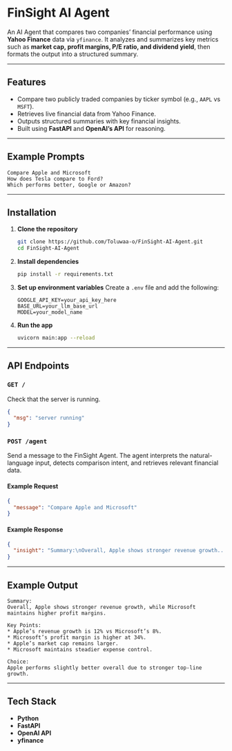 # FinSight AI Agent

An AI Agent that compares two companies’ financial performance using **Yahoo Finance** data via `yfinance`.
It analyzes and summarizes key metrics such as **market cap, profit margins, P/E ratio, and dividend yield**, then formats the output into a structured summary.

---

## Features

* Compare two publicly traded companies by ticker symbol (e.g., `AAPL` vs `MSFT`).
* Retrieves live financial data from Yahoo Finance.
* Outputs structured summaries with key financial insights.
* Built using **FastAPI** and **OpenAI’s API** for reasoning.

---

## Example Prompts

```
Compare Apple and Microsoft
How does Tesla compare to Ford?
Which performs better, Google or Amazon?
```

---

## Installation

1. **Clone the repository**

   ```bash
   git clone https://github.com/Toluwaa-o/FinSight-AI-Agent.git
   cd FinSight-AI-Agent
   ```

2. **Install dependencies**

   ```bash
   pip install -r requirements.txt
   ```

3. **Set up environment variables**
   Create a `.env` file and add the following:

   ```env
   GOOGLE_API_KEY=your_api_key_here
   BASE_URL=your_llm_base_url
   MODEL=your_model_name
   ```

4. **Run the app**

   ```bash
   uvicorn main:app --reload
   ```

---

## API Endpoints

### `GET /`

Check that the server is running.

```json
{
  "msg": "server running"
}
```

### `POST /agent`

Send a message to the FinSight Agent.
The agent interprets the natural-language input, detects comparison intent, and retrieves relevant financial data.

#### Example Request

```json
{
  "message": "Compare Apple and Microsoft"
}
```

#### Example Response

```json
{
  "insight": "Summary:\nOverall, Apple shows stronger revenue growth..."
}
```

---

## Example Output

```
Summary:
Overall, Apple shows stronger revenue growth, while Microsoft maintains higher profit margins.

Key Points:
* Apple’s revenue growth is 12% vs Microsoft’s 8%.
* Microsoft’s profit margin is higher at 34%.
* Apple’s market cap remains larger.
* Microsoft maintains steadier expense control.

Choice:
Apple performs slightly better overall due to stronger top-line growth.
```

---

## Tech Stack

* **Python**
* **FastAPI**
* **OpenAI API**
* **yfinance**